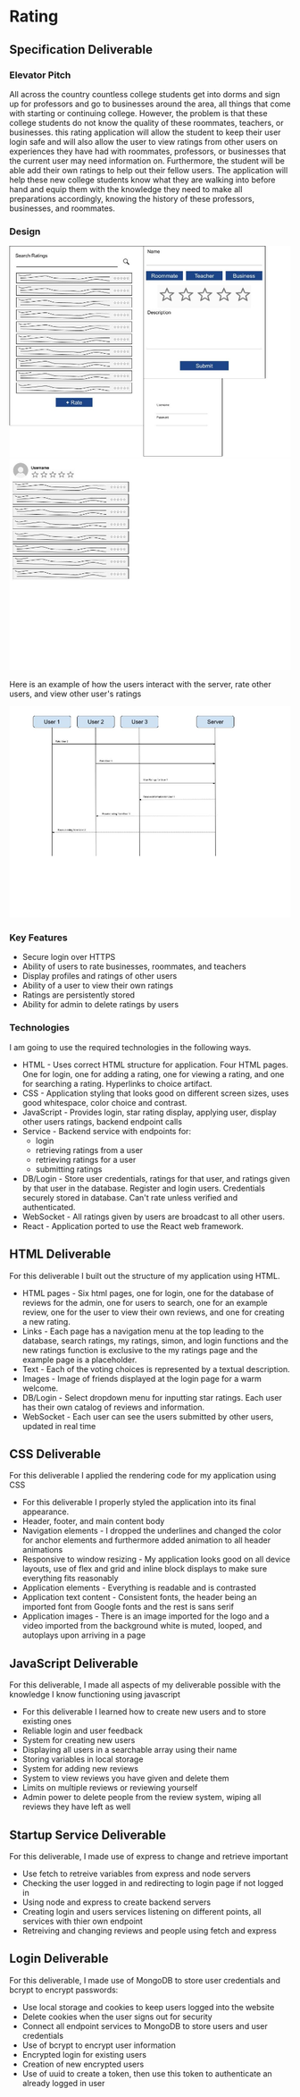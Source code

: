# Rating

## Specification Deliverable

### Elevator Pitch

All across the country countless college students get into dorms and sign up for professors and go to businesses around the area, all things that come with starting or continuing college. However, the problem is that these college students do not know the quality of these roommates, teachers, or businesses. this rating application will allow the student to keep their user login safe and will also allow the user to view ratings from other users on experiences they have had with roommates, professors, or businesses that the current user may need information on. Furthermore, the student will be able add their own ratings to help out their fellow users. The application will help these new college students know what they are walking into before hand and equip them with the knowledge they need to make all preparations accordingly, knowing the history of these professors, businesses, and roommates.

### Design

![](./public/assets/images/One.jpg)
![](./public/assets/images/Two.jpg)

Here is an example of how the users interact with the server, rate other users, and view other user's ratings

![Here is an example of how the users interact with the server, rate other users, and view other user's ratings](./public/assets/images/Three.jpg)

### Key Features

- Secure login over HTTPS
- Ability of users to rate businesses, roommates, and teachers
- Display profiles and ratings of other users
- Ability of a user to view their own ratings
- Ratings are persistently stored
- Ability for admin to delete ratings by users

### Technologies

I am going to use the required technologies in the following ways.
- HTML - Uses correct HTML structure for application. Four HTML pages. One for login, one for adding a rating, one for viewing a rating, and one for searching a rating. Hyperlinks to choice artifact.
- CSS - Application styling that looks good on different screen sizes, uses good whitespace, color choice and contrast.
- JavaScript - Provides login, star rating display, applying user, display other users ratings, backend endpoint calls
- Service - Backend service with endpoints for:
    - login
    - retrieving ratings from a user
    - retrieving ratings for a user
    - submitting ratings
- DB/Login - Store user credentials, ratings for that user, and ratings given by that user in the database. Register and login users. Credentials securely stored in database. Can't rate unless verified and authenticated.
- WebSocket - All ratings given by users are broadcast to all other users.
- React - Application ported to use the React web framework.

## HTML Deliverable
For this deliverable I built out the structure of my application using HTML.

- HTML pages - Six html pages, one for login, one for the database of reviews for the admin, one for users to search, one for an example review, one for the user to view their own reviews, and one for creating a new rating.
- Links - Each page has a navigation menu at the top leading to the database, search ratings, my ratings, simon, and login functions and the new ratings function is exclusive to the my ratings page and the example page is a placeholder.
- Text - Each of the voting choices is represented by a textual description.
- Images - Image of friends displayed at the login page for a warm welcome.
- DB/Login - Select dropdown menu for inputting star ratings. Each user has their own catalog of reviews and information.
- WebSocket - Each user can see the users submitted by other users, updated in real time

## CSS Deliverable
For this deliverable I applied the rendering code for my application using CSS
- For this deliverable I properly styled the application into its final appearance.
- Header, footer, and main content body
- Navigation elements - I dropped the underlines and changed the color for anchor elements and furthermore added animation to all header animations
- Responsive to window resizing - My application looks good on all device layouts, use of flex and grid and inline block displays to make sure everything fits reasonably
- Application elements - Everything is readable and is contrasted
- Application text content - Consistent fonts, the header being an imported font from Google fonts and the rest is sans serif 
- Application images - There is an image imported for the logo and a video imported from the background white is muted, looped, and autoplays upon arriving in a page

## JavaScript Deliverable
For this deliverable, I made all aspects of my deliverable possible with the knowledge I know functioning using javascript
- For this deliverable I learned how to create new users and to store existing ones
- Reliable login and user feedback
- System for creating new users
- Displaying all users in a searchable array using their name
- Storing variables in local storage
- System for adding new reviews
- System to view reviews you have given and delete them
- Limits on multiple reviews or reviewing yourself
- Admin power to delete people from the review system, wiping all reviews they have left as well

## Startup Service Deliverable
For this deliverable, I made use of express to change and retrieve important
- Use fetch to retreive variables from express and node servers
- Checking the user logged in and redirecting to login page if not logged in
- Using node and express to create backend servers
- Creating login and users services listening on different points, all services with thier own endpoint
- Retreiving and changing reviews and people using fetch and express

## Login Deliverable
For this deliverable, I made use of MongoDB to store user credentials and bcrypt to encrypt passwords:
- Use local storage and cookies to keep users logged into the website
- Delete cookies when the user signs out for security
- Connect all endpoint services to MongoDB to store users and user credentials
- Use of bcrypt to encrypt user information
- Encrypted login for existing users
- Creation of new encrypted users
- Use of uuid to create a token, then use this token to authenticate an already logged in user